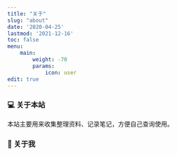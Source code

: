 ```yaml
---
title: "关于"
slug: "about"
date: '2020-04-25'
lastmod: '2021-12-16'
toc: false
menu:
    main: 
        weight: -70
        params:
            icon: user
edit: true
---
```


### 💻 关于本站

本站主要用来收集整理资料、记录笔记，方便自己查询使用。

### 👋 关于我  

